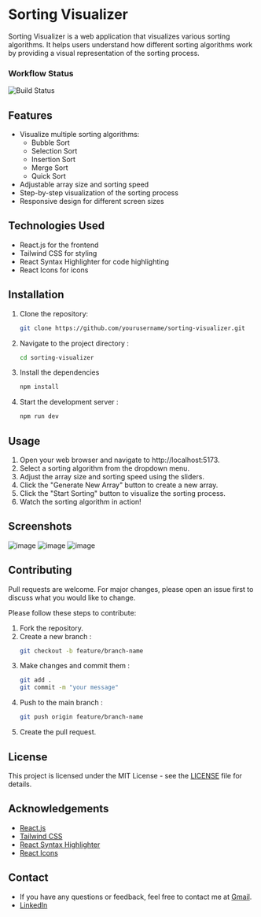 # Sorting Visualizer

Sorting Visualizer is a web application that visualizes various sorting algorithms. It helps users understand how different sorting algorithms work by providing a visual representation of the sorting process.

### Workflow Status

![Build Status](https://github.com/rajanjha9235/Sorting_Visualizer/actions/workflows/deploy.yml/badge.svg)

## Features

- Visualize multiple sorting algorithms:
  - Bubble Sort
  - Selection Sort
  - Insertion Sort
  - Merge Sort
  - Quick Sort
- Adjustable array size and sorting speed
- Step-by-step visualization of the sorting process
- Responsive design for different screen sizes

## Technologies Used

- React.js for the frontend
- Tailwind CSS for styling
- React Syntax Highlighter for code highlighting
- React Icons for icons

## Installation

1. Clone the repository:
   ```bash
   git clone https://github.com/yourusername/sorting-visualizer.git
   ```
2. Navigate to the project directory :
    ```bash
    cd sorting-visualizer
    ```
3. Install the dependencies
    ```bash
    npm install
    ```
4. Start the development server :
    ```bash
    npm run dev
    ```

## Usage
1. Open your web browser and navigate to http://localhost:5173.
2. Select a sorting algorithm from the dropdown menu.
3. Adjust the array size and sorting speed using the sliders.
4. Click the "Generate New Array" button to create a new array.
5. Click the "Start Sorting" button to visualize the sorting process.
6. Watch the sorting algorithm in action!

## Screenshots
![image](https://github.com/user-attachments/assets/6ed22602-6f58-41c1-95cd-8a7003a9f579)
![image](https://github.com/user-attachments/assets/e6e88443-ee68-4017-a699-5415ddaf9110)
![image](https://github.com/user-attachments/assets/25c2ab8a-207a-44a9-9d62-587820259a10)


## Contributing
Pull requests are welcome. For major changes, please open an issue first to discuss what you would like to change.

Please follow these steps to contribute:

1. Fork the repository.
2. Create a new branch :
    ```bash
    git checkout -b feature/branch-name
    ```
3. Make changes and commit them :
    ```bash
    git add .
    git commit -m "your message"
    ```
4. Push to the main branch :
    ```bash
    git push origin feature/branch-name
    ```
5. Create the pull request.

## License
This project is licensed under the MIT License - see the [LICENSE](LICENSE) file for details.

## Acknowledgements
- [React.js](https://reactjs.org/)
- [Tailwind CSS](https://tailwindcss.com/)
- [React Syntax Highlighter](
https://www.npmjs.com/package/react-syntax-highlighter)
- [React Icons](https://react-icons.github.io/react-icons/)

## Contact
- If you have any questions or feedback, feel free to contact me at [Gmail](mailto:rajanjha9235@gmail.com).
- [LinkedIn](https://linkedin.com/in/rajanjha9235)
